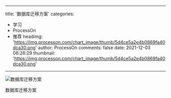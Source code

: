 
---
title: '数据库迁移方案'
categories: 
 - 学习
 - ProcessOn
 - 推荐
headimg: 'https://img.processon.com/chart_image/thumb/5d4ce5a2e4b0869fa40dca30.png'
author: ProcessOn
comments: false
date: 2021-12-03 06:26:29
thumbnail: 'https://img.processon.com/chart_image/thumb/5d4ce5a2e4b0869fa40dca30.png'
---

<div>   
<img class="thumb" alt="数据库迁移方案" src="https://img.processon.com/chart_image/thumb/5d4ce5a2e4b0869fa40dca30.png" referrerpolicy="no-referrer">
<p>数据库迁移方案</p>  
</div>
            